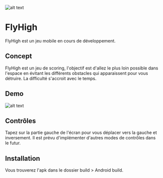 ![alt text](https://i.imgur.com/7nRtpck.png)

# FlyHigh
 
FlyHigh est un jeu mobile en cours de développement.

## Concept 

FlyHigh est un jeu de scoring, l'objectif est d'allez le plus loin possible dans l'espace en évitant les différents obstacles qui apparaissent pour vous détruire. La difficulté s'accroit avec le temps.

## Demo

![alt text](https://media.giphy.com/media/CThhXhR6xYUQKmDFmc/giphy.gif)

## Contrôles

Tapez sur la partie gauche de l'écran pour vous déplacer vers la gauche et inversement.
Il est prévu d'implémenter d'autres modes de contrôles dans le futur.

## Installation

Vous trouverez l'apk dans le dossier build > Android build.
